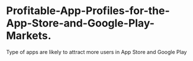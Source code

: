 # Profitable-App-Profiles-for-the-App-Store-and-Google-Play-Markets.
Type of apps are likely to attract more users in App Store and Google Play
